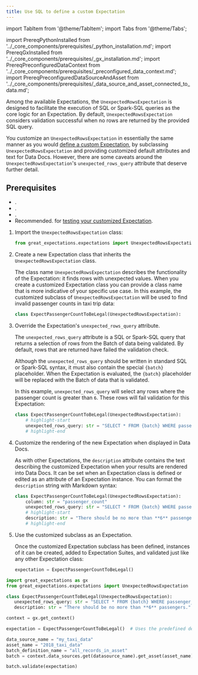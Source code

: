 ```yaml
---
title: Use SQL to define a custom Expectation
---
```

import TabItem from '@theme/TabItem';
import Tabs from '@theme/Tabs';

import PrereqPythonInstalled from '../_core_components/prerequisites/_python_installation.md';
import PrereqGxInstalled from '../_core_components/prerequisites/_gx_installation.md';
import PrereqPreconfiguredDataContext from '../_core_components/prerequisites/_preconfigured_data_context.md';
import PrereqPreconfiguredDataSourceAndAsset from '../_core_components/prerequisites/_data_source_and_asset_connected_to_data.md';

Among the available Expectations, the `UnexpectedRowsExpectation` is designed to facilitate the execution of SQL or Spark-SQL queries as the core logic for an Expectation.  By default, `UnexpectedRowsExpectation` considers validation successful when no rows are returned by the provided SQL query.

You customize an `UnexpectedRowsExpectation` in essentially the same manner as you would [define a custom Expectation](/core/customize_expectations/define_a_custom_expectation_class.md), by subclassing `UnexpectedRowsExpectation` and providing customized default attributes and text for Data Docs. However, there are some caveats around the `UnexpectedRowsExpectation`'s `unexpected_rows_query` attribute that deserve further detail.

<!-- TODO: Do we want to discuss custom `_validate(...)` logic here, or should that be held for a future topic on building custom Expectation classes from scratch? -->

<!-- Additionally, the `UnexpectedRowsExpectation`'s use of SQL or Spark-SQL queries makes it uniquely suitable for customized validation logic.  Although the default behavior of an `UnexpectedRowsExpectation` is to treat returned rows as having failed validation, you can override this default by providing a custom `_validate(...)` method for your customized subclass of `UnexpectedRowsExpectation`. -->

<h2>Prerequisites</h2>

- <PrereqPythonInstalled/>.
- <PrereqGxInstalled/>.
- <PrereqPreconfiguredDataContext/>.
- Recommended. <PrereqPreconfiguredDataSourceAndAsset/> for [testing your customized Expectation](/core/define_expectations/test_an_expectation.md).

<Tabs>

<TabItem value="procedure" label="Procedure">

1. Import the `UnexpectedRowsExpectation` class:
 
   ```python title="Python"
   from great_expectations.expectations import UnexpectedRowsExpectation
   ```

2. Create a new Expectation class that inherits the `UnexpectedRowsExpectation` class.
  
   The class name `UnexpectedRowsExpectation` describes the functionality of the Expectation: it finds rows with unexpected values.  When you create a customized Expectation class you can provide a class name that is more indicative of your specific use case.  In this example, the customized subclass of `UnexpectedRowsExpectation` will be used to find invalid passenger counts in taxi trip data:

   ```python title="Python"
   class ExpectPassengerCountToBeLegal(UnexpectedRowsExpectation):
   ```

3. Override the Expectation's `unexpected_rows_query` attribute.

   The `unexpected_rows_query` attribute is a SQL or Spark-SQL query that returns a selection of rows from the Batch of data being validated.  By default, rows that are returned have failed the validation check.

   Although the `unexpected_rows_query` should be written in standard SQL or Spark-SQL syntax, it must also contain the special `{batch}` placeholder.  When the Expectation is evaluated, the `{batch}` placeholder will be replaced with the Batch of data that is validated.

   In this example, `unexpected_rows_query` will select any rows where the passenger count is greater than `6`.  These rows will fail validation for this Expectation:

   ```python title="Python"
   class ExpectPassengerCountToBeLegal(UnexpectedRowsExpectation):
       # highlight-start
       unexpected_rows_query: str = "SELECT * FROM {batch} WHERE passenger_count > 6"
       # highlight-end
   ```

5. Customize the rendering of the new Expectation when displayed in Data Docs.

   As with other Expectations, the `description` attribute contains the text describing the customized Expectation when your results are rendered into Data Docs.  It can be set when an Expectation class is defined or edited as an attribute of an Expectation instance.  You can format the `description` string with Markdown syntax:

   ```python title="Python"
   class ExpectPassengerCountToBeLegal(UnexpectedRowsExpectation):
       column: str = "passenger_count"
       unexpected_rows_query: str = "SELECT * FROM {batch} WHERE passenger_count > 6"
       # highlight-start
       description: str = "There should be no more than **6** passengers."
       # highlight-end
   ```

6. Use the customized subclass as an Expectation.

   Once the customized Expectation subclass has been defined, instances of it can be created, added to Expectation Suites, and validated just like any other Expectation class:

   ```python title="Python"
   expectation = ExpectPassengerCountToBeLegal()
   ```

</TabItem>

<TabItem value="sample_code" label="Sample code">

```python title="Python"
import great_expectations as gx
from great_expectations.expectations import UnexpectedRowsExpectation

class ExpectPassengerCountToBeLegal(UnexpectedRowsExpectation):
   unexpected_rows_query: str = "SELECT * FROM {batch} WHERE passenger_count > 6"
   description: str = "There should be no more than **6** passengers."

context = gx.get_context()

expectation = ExpectPassengerCountToBeLegal()  # Uses the predefined default values

data_source_name = "my_taxi_data"
asset_name = "2018_taxi_data"
batch_definition_name = "all_records_in_asset"
batch = context.data_sources.get(datasource_name).get_asset(asset_name).get_batch_definition(batch_definition_name=batch_definition_name).get_batch()

batch.validate(expectation)

```

</TabItem>

</Tabs>